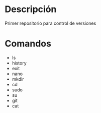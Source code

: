 # Descripción
Primer repositorio para control de versiones
# Comandos
- ls
- history
- exit
- nano
- mkdir
- cd
- sudo
- su
- git
- cat